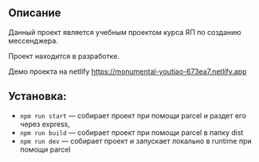 
## Описание

Данный проект является учебным проектом курса ЯП по созданию мессенджера.

Проект находится в разработке.


Демо проекта на netlify https://monumental-youtiao-673ea7.netlify.app

## Установка:


- `npm run start` — собирает проект при помощи parcel и раздет его через express,
- `npm run build` — собирает проект при помощи parcel в папку dist
- `npm run dev` — собирает проект и запускает локально в runtime при помощи parcel
